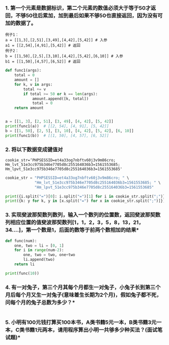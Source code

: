 ### 1. 第一个元素是数据标识，第二个元素的数值必须大于等于50才返回，不够50往后累加，加到最后如果不够50也直接返回，因为没有可加的数据了。

    例子1：
    a = [[1,3],[2,51],[3,49],[4,42],[5,42]] # 入参
    a1 = [[2,54],[4,91],[5,42]] # 返回
    例子2：
    b = [[1,50],[2,5],[3,10],[4,42],[5,42],[6,10]] # 入参
    b1 = [[1,50],[4,57],[6,52]] # 返回


```py
def func1(args):
    total = 0
    amount = []
    for k, v in args:
        total += v
        if total >= 50 or k == len(args):
            amount.append([k, total])
            total = 0
    return amount


a = [[1, 3], [2, 51], [3, 49], [4, 42], [5, 42]]
print(func1(a))  # [[2, 54], [4, 91], [5, 42]]
b = [[1, 50], [2, 5], [3, 10], [4, 42], [5, 42], [6, 10]]
print(func1(b))  # [[1, 50], [4, 57], [6, 52]]
```

### 2. 将以下数据变成键值对
    cookie_str=‘PHPSESSID=et4a33og7nbftv60j3v9m86cro; 
    Hm_lvt_51e3cc975b346e7705d8c255164036b3=1561553685; 
    Hm_lpvt_51e3cc975b346e7705d8c255164036b3=1561553685'

```py
cookie_str = "PHPSESSID=et4a33og7nbftv60j3v9m86cro; " \
             "Hm_lvt_51e3cc975b346e7705d8c255164036b3=1561553685; " \
             "Hm_lpvt_51e3cc975b346e7705d8c255164036b3=1561553685"

print({i.split("=")[0]: i.split("=")[1] for i in cookie_str.split(";")})
print({k: y for k, y in [x.split("=") for x in cookie_str.split(";")]})
```

### 3. 实现斐波那契数列数列，输入一个数列的位置数，返回斐波那契数列相应位置的值斐波那契数列[1，1，2，3，5，8，13，21，34....]，第一个数是1，后面的数等于前两个数相加的结果*
```py
def func(num):
	one, two = li = [0, 1]
	for i in range(num-2):
		one, two = two, one+two
		li.append(two)
	return li

print(func(10))
```
### 4. 有一对兔子，第三个月其每个月都生一对兔子，小兔子长到第三个月后每个月又生一对兔子(意味着生长期为2个月)，假如兔子都不死，问每个月的兔子总数为多少？*
```py
```
### 5. 小明有100元钱打算买100本书，A类书籍5元一本，B类书籍3元一本，C类书籍1元两本，请用程序算出小明一共够多少种买法？(面试笔试题)*
```py
```